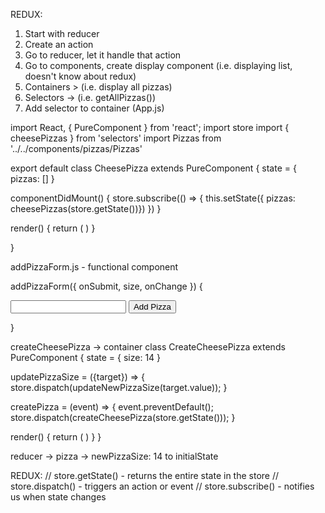 REDUX:
1. Start with reducer
2. Create an action
3. Go to reducer, let it handle that action
4. Go to components, create display component (i.e. displaying list, doesn't know about redux)
5. Containers > (i.e. display all pizzas)
6. Selectors -> (i.e. getAllPizzas())
7. Add selector to container (App.js)

import React, { PureComponent } from 'react';
import store
import { cheesePizzas } from 'selectors'
import Pizzas from '../../components/pizzas/Pizzas'

export default class CheesePizza extends PureComponent {
  state = {
    pizzas: []
  }

  componentDidMount() {
    store.subscribe(() => {
      this.setState({ pizzas: cheesePizzas(store.getState())})
    })
  }



  render() {
    return (
      <Pizzas pizzas={this.state.pizzas} />
    )
  }

}

addPizzaForm.js - functional component

addPizzaForm({ onSubmit, size, onChange }) {
  <form onSubmit={onSubmit}>
    <input type="number" value={size} onChange={onChange} />
    <button>Add Pizza</button>
  </form>
}

createCheesePizza -> container
class CreateCheesePizza extends PureComponent {
  state = {
    size: 14
  }

  updatePizzaSize = ({target}) => {
    store.dispatch(updateNewPizzaSize(target.value));
  }

  createPizza = (event) => {
    event.preventDefault();
    store.dispatch(createCheesePizza(store.getState()));
  }

  render() {
    return (
      <AddPizzaForm onSubmit={this.createPizza} onChange={this.updatePizzaSize} />
    )
  }
}

reducer -> pizza -> newPizzaSize: 14 to initialState


REDUX: 
// store.getState() - returns the entire state in the store
// store.dispatch() - triggers an action or event
// store.subscribe() - notifies us when state changes
